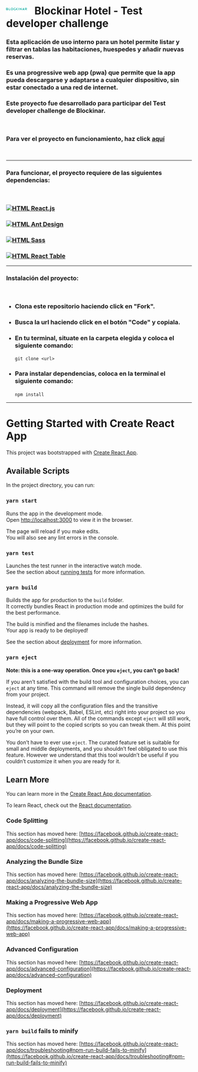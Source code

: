 # <img alt="HTML" src="./src/components/Navbar/blockinar-hotel.png" width="70x70"> Blockinar Hotel - Test developer challenge

### Esta aplicación de uso interno para un hotel permite listar y filtrar en tablas las habitaciones, huespedes y añadir nuevas reservas.

### Es una progressive web app (pwa) que permite que la app pueda descargarse y adaptarse a cualquier dispositivo, sin estar conectado a una red de internet.

### Este proyecto fue desarrollado para participar del Test developer challenge de Blockinar.
<br>

### Para ver el proyecto en funcionamiento, haz click [aquí](https://milenagimenez.github.io/blockinar-challenge/)
<br>

***

### Para funcionar, el proyecto requiere de las siguientes dependencias:
<br>

 ### <a href="https://es.reactjs.org/docs/getting-started.html"><img alt="HTML" src="https://jesuswisord.github.io/cd7bb6bec60f6799aa174b4e07b92ea4.png" width="16x16"> React.js</a> 

 ### <a href="https://ant.design/docs/react/introduce"><img alt="HTML" src="https://gw.alipayobjects.com/zos/rmsportal/KDpgvguMpGfqaHPjicRK.svg" width="16x16"> Ant Design</a>

 ### <a href="https://sass-lang.com/install"><img alt="HTML" src="https://code.support/wp-content/uploads/2016/04/sass.png" width="23x23"> Sass</a>

 ### <a href="https://react-table.tanstack.com/"><img alt="HTML" src="https://spectrum.imgix.net/communities/4ac8919a-0e90-43ca-a909-83e4784cf377/ec973c38-5bcc-4d93-8848-f937ef9a3c6c-logo-square.png?w=256&h=256&dpr=2&auto=compress&expires=1632528000000&ixlib=js-1.3.0&s=c475c2dcd8d65cdcc84f072ebfada38f" width="23x23"> React Table</a>

***

### Instalación del proyecto:
<br>

- ### Clona este repositorio haciendo click en "Fork".
- ### Busca la url haciendo click en el botón "Code" y copiala.
- ### En tu terminal, situate en la carpeta elegida y coloca el siguiente comando:
    ` git clone <url> `
- ### Para instalar dependencias, coloca en la terminal el siguiente comando:
    ` npm install `


***

# Getting Started with Create React App

This project was bootstrapped with [Create React App](https://github.com/facebook/create-react-app).

## Available Scripts

In the project directory, you can run:

### `yarn start`

Runs the app in the development mode.\
Open [http://localhost:3000](http://localhost:3000) to view it in the browser.

The page will reload if you make edits.\
You will also see any lint errors in the console.

### `yarn test`

Launches the test runner in the interactive watch mode.\
See the section about [running tests](https://facebook.github.io/create-react-app/docs/running-tests) for more information.

### `yarn build`

Builds the app for production to the `build` folder.\
It correctly bundles React in production mode and optimizes the build for the best performance.

The build is minified and the filenames include the hashes.\
Your app is ready to be deployed!

See the section about [deployment](https://facebook.github.io/create-react-app/docs/deployment) for more information.

### `yarn eject`

**Note: this is a one-way operation. Once you `eject`, you can’t go back!**

If you aren’t satisfied with the build tool and configuration choices, you can `eject` at any time. This command will remove the single build dependency from your project.

Instead, it will copy all the configuration files and the transitive dependencies (webpack, Babel, ESLint, etc) right into your project so you have full control over them. All of the commands except `eject` will still work, but they will point to the copied scripts so you can tweak them. At this point you’re on your own.

You don’t have to ever use `eject`. The curated feature set is suitable for small and middle deployments, and you shouldn’t feel obligated to use this feature. However we understand that this tool wouldn’t be useful if you couldn’t customize it when you are ready for it.

## Learn More

You can learn more in the [Create React App documentation](https://facebook.github.io/create-react-app/docs/getting-started).

To learn React, check out the [React documentation](https://reactjs.org/).

### Code Splitting

This section has moved here: [https://facebook.github.io/create-react-app/docs/code-splitting](https://facebook.github.io/create-react-app/docs/code-splitting)

### Analyzing the Bundle Size

This section has moved here: [https://facebook.github.io/create-react-app/docs/analyzing-the-bundle-size](https://facebook.github.io/create-react-app/docs/analyzing-the-bundle-size)

### Making a Progressive Web App

This section has moved here: [https://facebook.github.io/create-react-app/docs/making-a-progressive-web-app](https://facebook.github.io/create-react-app/docs/making-a-progressive-web-app)

### Advanced Configuration

This section has moved here: [https://facebook.github.io/create-react-app/docs/advanced-configuration](https://facebook.github.io/create-react-app/docs/advanced-configuration)

### Deployment

This section has moved here: [https://facebook.github.io/create-react-app/docs/deployment](https://facebook.github.io/create-react-app/docs/deployment)

### `yarn build` fails to minify

This section has moved here: [https://facebook.github.io/create-react-app/docs/troubleshooting#npm-run-build-fails-to-minify](https://facebook.github.io/create-react-app/docs/troubleshooting#npm-run-build-fails-to-minify)
